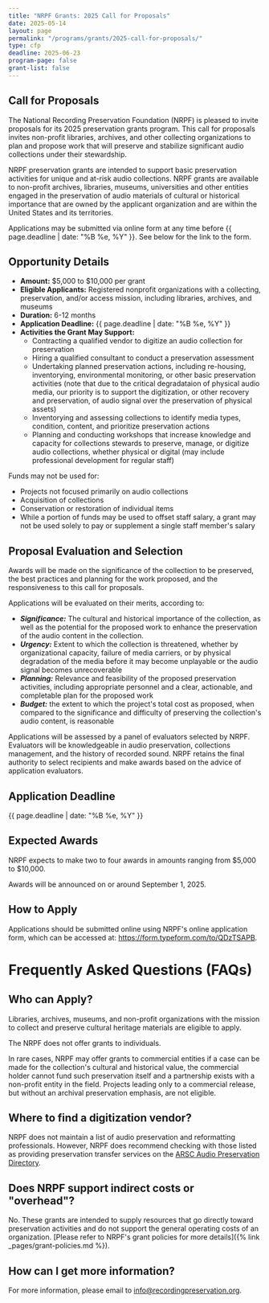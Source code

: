 ```yaml
---
title: "NRPF Grants: 2025 Call for Proposals"
date: 2025-05-14
layout: page
permalink: "/programs/grants/2025-call-for-proposals/"
type: cfp
deadline: 2025-06-23
program-page: false
grant-list: false
---
```


## Call for Proposals

The National Recording Preservation Foundation (NRPF) is pleased to invite proposals for its 2025 preservation grants program.
This call for proposals invites non-profit libraries, archives, and other collecting organizations to plan and propose work that will preserve and stabilize significant audio collections under their stewardship.

NRPF preservation grants are intended to support basic preservation activities for unique and at-risk audio collections.
NRPF grants are available to non-profit archives, libraries, museums, universities and other entities engaged in the preservation of audio materials of cultural or historical importance that are owned by the applicant organization and are within the United States and its territories.

Applications may be submitted via online form at any time before {{ page.deadline | date: "%B %e, %Y" }}. See below for the link to the form.

## Opportunity Details

* **Amount:** $5,000 to $10,000 per grant
* **Eligible Applicants:** Registered nonprofit organizations with a collecting, preservation, and/or access mission, including libraries, archives, and museums
* **Duration:** 6-12 months
* **Application Deadline:** {{ page.deadline | date: "%B %e, %Y" }}
* **Activities the Grant May Support:**
  * Contracting a qualified vendor to digitize an audio collection for preservation
  * Hiring a qualified consultant to conduct a preservation assessment
  * Undertaking planned preservation actions, including re-housing, inventorying, environmental monitoring, or other basic preservation activities (note that due to the critical degradataion of physical audio media, our priority is to support the digitization, or other recovery and preservation, of audio signal over the preservation of physical assets)
  * Inventorying and assessing collections to identify media types, condition, content, and prioritize preservation actions
  * Planning and conducting workshops that increase knowledge and capacity for collections stewards to preserve, manage, or digitize audio collections, whether physical or digital (may include professional development for regular staff)

Funds may not be used for:

* Projects not focused primarily on audio collections
* Acquisition of collections
* Conservation or restoration of individual items
* While a portion of funds may be used to offset staff salary, a grant may not be used solely to pay or supplement a single staff member's salary

## Proposal Evaluation and Selection

Awards will be made on the significance of the collection to be preserved, the best practices and planning for the work proposed, and the responsiveness to this call for proposals.

Applications will be evaluated on their merits, according to:

* ***Significance:*** The cultural and historical importance of the collection, as well as the potential for the proposed work to enhance the preservation of the audio content in the collection.
* ***Urgency:*** Extent to which the collection is threatened, whether by organizational capacity, failure of media carriers, or by physical degradation of the media before it may become unplayable or the audio signal becomes unrecoverable
* ***Planning:*** Relevance and feasibility of the proposed preservation activities, including appropriate personnel and a clear, actionable, and completable plan for the proposed work
* ***Budget:*** the extent to which the project's total cost as proposed, when compared to the significance and difficulty of preserving the collection's audio content, is reasonable

Applications will be assessed by a panel of evaluators selected by NRPF. Evaluators will be knowledgeable in audio preservation, collections management, and the history of recorded sound.
NRPF retains the final authority to select recipients and make awards based on the advice of application evaluators.

## Application Deadline

{{ page.deadline | date: "%B %e, %Y" }}

## Expected Awards

NRPF expects to make two to four awards in amounts ranging from $5,000 to $10,000.

Awards will be announced on or around September 1, 2025.

## How to Apply

Applications should be submitted online using NRPF's online application form, which can be accessed at: <https://form.typeform.com/to/QDzTSAPB>.

# Frequently Asked Questions (FAQs)

## Who can Apply?

Libraries, archives, museums, and non-profit organizations with the mission to collect and preserve cultural heritage materials are eligible to apply.

The NRPF does not offer grants to individuals.

In rare cases, NRPF may offer grants to commercial entities if a case can be made for the collection's cultural and historical value, the commercial holder cannot fund such preservation itself and a partnership exists with a non-profit entity in the field. Projects leading only to a commercial release, but without an archival preservation emphasis, are not eligible.

## Where to find a digitization vendor?

NRPF does not maintain a list of audio preservation and reformatting professionals.
However, NRPF does recommend checking with those listed as providing preservation transfer services
on the [ARSC Audio Preservation Directory](https://arsc-audio.org/preservation-directory).

## Does NRPF support indirect costs or "overhead"?

No. These grants are intended to supply resources that go directly toward preservation activities and do not support the general operating costs of an organization.
[Please refer to NRPF's grant policies for more details]({% link _pages/grant-policies.md %}).

## How can I get more information?

For more information, please email to [info@recordingpreservation.org](mailto:info@recordingpreservation.org?subject=2025%20NRPF%20Grant%20Information%20Request).

